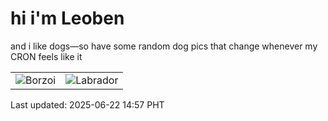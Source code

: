 # hi i'm Leoben

and i like dogs—so have some random dog pics that change whenever my CRON feels like it

|  |  |
|--------|----------|
| ![Borzoi](https://random-dog-vercel.vercel.app/api/random-borzoi?v=1750575442) | ![Labrador](https://random-dog-vercel.vercel.app/api/random-labrador?v=1750575442) |

Last updated: 2025-06-22 14:57 PHT
